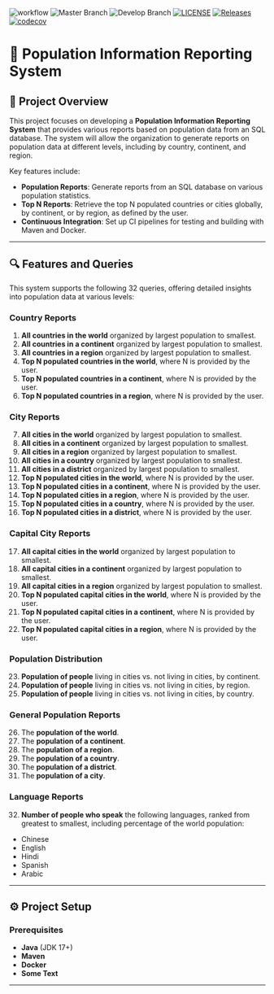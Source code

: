 ![workflow](https://github.com/linphone-40685558/group3-coursework/actions/workflows/main.yml/badge.svg)
![Master Branch](https://img.shields.io/github/actions/workflow/status/linphone-40685558/group3-coursework/main.yml?branch=master&label=Master%20Build)
![Develop Branch](https://img.shields.io/github/actions/workflow/status/linphone-40685558/group3-coursework/main.yml?branch=develop&label=Develop%20Build)
[![LICENSE](https://img.shields.io/github/license/linphone-40685558/group3-coursework.svg?style=flat-square)](https://github.com/linphone-40685558/group3-coursework/blob/master/LICENSE)
[![Releases](https://img.shields.io/github/release/linphone-40685558/group3-coursework/all.svg?style=flat-square)](https://github.com/linphone-40685558/group3-coursework/releases)
[![codecov](https://codecov.io/gh/linphone-40685558/group3-coursework/branch/develop/graph/badge.svg?token=93OR750VW8)](https://codecov.io/gh/linphone-40685558/group3-coursework)

# **🚀 Population Information Reporting System**

## **📖 Project Overview**

This project focuses on developing a **Population Information Reporting System** that provides various reports based on
population data from an SQL database. The system will allow the organization to generate reports on population data at
different levels, including by country, continent, and region.

Key features include:

- **Population Reports**: Generate reports from an SQL database on various population statistics.
- **Top N Reports**: Retrieve the top N populated countries or cities globally, by continent, or by region, as defined
  by the user.
- **Continuous Integration**: Set up CI pipelines for testing and building with Maven and Docker.

---

## **🔍 Features and Queries**

This system supports the following 32 queries, offering detailed insights into population data at various levels:

### **Country Reports**

1. **All countries in the world** organized by largest population to smallest.
2. **All countries in a continent** organized by largest population to smallest.
3. **All countries in a region** organized by largest population to smallest.
4. **Top N populated countries in the world**, where N is provided by the user.
5. **Top N populated countries in a continent**, where N is provided by the user.
6. **Top N populated countries in a region**, where N is provided by the user.

### **City Reports**

7. **All cities in the world** organized by largest population to smallest.
8. **All cities in a continent** organized by largest population to smallest.
9. **All cities in a region** organized by largest population to smallest.
10. **All cities in a country** organized by largest population to smallest.
11. **All cities in a district** organized by largest population to smallest.
12. **Top N populated cities in the world**, where N is provided by the user.
13. **Top N populated cities in a continent**, where N is provided by the user.
14. **Top N populated cities in a region**, where N is provided by the user.
15. **Top N populated cities in a country**, where N is provided by the user.
16. **Top N populated cities in a district**, where N is provided by the user.

### **Capital City Reports**

17. **All capital cities in the world** organized by largest population to smallest.
18. **All capital cities in a continent** organized by largest population to smallest.
19. **All capital cities in a region** organized by largest population to smallest.
20. **Top N populated capital cities in the world**, where N is provided by the user.
21. **Top N populated capital cities in a continent**, where N is provided by the user.
22. **Top N populated capital cities in a region**, where N is provided by the user.

### **Population Distribution**

23. **Population of people** living in cities vs. not living in cities, by continent.
24. **Population of people** living in cities vs. not living in cities, by region.
25. **Population of people** living in cities vs. not living in cities, by country.

### **General Population Reports**

26. The **population of the world**.
27. The **population of a continent**.
28. The **population of a region**.
29. The **population of a country**.
30. The **population of a district**.
31. The **population of a city**.

### **Language Reports**

32. **Number of people who speak** the following languages, ranked from greatest to smallest, including percentage of
    the world population:

- Chinese
- English
- Hindi
- Spanish
- Arabic

---

## **⚙️ Project Setup**

### **Prerequisites**

- **Java** (JDK 17+)
- **Maven**
- **Docker**
- **Some Text**

---